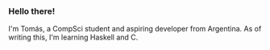 ### Hello there!
I'm Tomás, a CompSci student and aspiring developer from Argentina. As of writing this, I'm learning Haskell and C.
